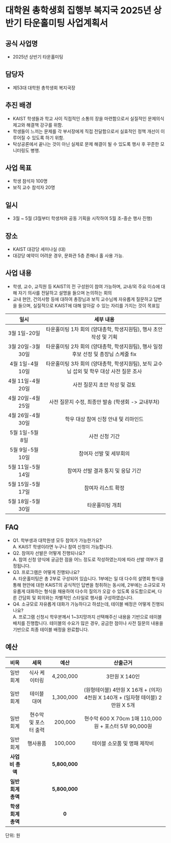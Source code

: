 대학원 총학생회 집행부 복지국 2025년 상반기 타운홀미팅 사업계획서
===

## 공식 사업명
- 2025년 상반기 타운홀미팅

## 담당자
- 제53대 대학원 총학생회 복지국장

## 추진 배경
- KAIST 학생들과 학교 사이 직접적인 소통의 장을 마련함으로서 실질적인 문제의식 제고와 해결책 강구를 위함. 
- 학생들이 느끼는 문제를 각 부서장에게 직접 전달함으로서 실효적인 정책 개선이 이루어질 수 있도록 하기 위함.
- 탁상공론에서 끝나는 것이 아닌 실제로 문제 해결이 될 수 있도록 행사 후 꾸준한 모니터링도 병행.

## 사업 목표
- 학생 참석자 100명
- 보직 교수 참석자 20명

## 일시
- 3월 ~ 5월 (3월부터 학생처와 공동 기획을 시작하여 5월 초-중순 행사 진행)

## 장소
- KAIST 대강당 세미나실 (대)
- 대강당 예약이 어려운 경우, 문화관 5층 존해너 홀 사용 가능.

## 사업 내용
- 학생, 교수, 교직원 등 KAIST의 전 구성원이 참여 가능하며, 교내/외 주요 이슈에 대해 자기 의사를 전달하고 설명을 들으며 논의하는 회의
- 교내 현안, 건의사항 등에 대하여 총장님과 보직 교수님께 자유롭게 질문하고 답변을 들으며, 실질적으로 KAIST에 대해 알아갈 수 있는 자리를 가지는 것이 목표임

|  **일시** | **세부 내용** |
|:----------:|:------------:|
|3월 1일-20일 | 타운홀미팅 1차 회의 (양대총학, 학생지원팀), 행사 초안 작성 및 기획 |
|3월 20일-3월 30일 | 타운홀미팅 2차 회의 (양대총학, 학생지원팀), 행사 일정 후보 선정 및 총장님 스케줄 fix |
|4월 1일-4월 10일 | 타운홀미팅 3차 회의 (양대총학, 학생지원팀), 보직 교수님 섭외 및 학우 대상 사전 질문 조사 |
|4월 11일-4월 20일 | 사전 질문지 초안 작성 및 검토 |
|4월 20일-4월 25일 | 사전 질문지 수정, 최종안 발송 (학생회 -> 교내부처) |
|4월 26일-4월 30일 | 학우 대상 참여 신청 안내 및 리마인드 |
|5월 1일-5월 8일 | 사전 신청 기간 |
|5월 9일-5월 10일 | 참여자 선발 및 세부회의 |
|5월 11일-5월 14일 | 참여자 선발 결과 통지 및 응답 기간 |
|5월 15일-5월 17일 | 참여자 리스트 확정 |
|5월 18일-5월 30일 | 타운홀미팅 개최 |

## FAQ
- Q1. 학부생과 대학원생 모두 참여가 가능한가요? <br/> A. KAIST 학생이라면 누구나 참여 신청이 가능합니다.
- Q2. 참여자 선발은 어떻게 진행되나요? <br/> A. 참여 신청 양식에 궁금한 점을 어느 정도로 작성하였는지에 따라 선발 여부가 결정됩니다. 
- Q3. 프로그램은 어떻게 진행되나요? <br/> A. 타운홀미팅은 총 2부로 구성되어 있습니다. 1부에는 일 대 다수의 설명회 형식을 통해 현안에 대한 KAIST의 공식적인 답변을 청취하는 동시에, 2부에는 소규모로 자유롭게 대화하는 형식을 채용하여 다수의 질의가 오갈 수 있도록 유도함으로써, 다른 간담회 및 회의와는 차별적인 스타일로 행사를 구성하였습니다.
- Q4. 소규모로 자유롭게 대화가 가능하다고 하셨는데, 테이블 배정은 어떻게 진행되나요? <br/> A. 프로그램 신청시 학우분께서 1~3지망까지 선택해주신 내용을 기반으로 테이블 배치를 진행합니다. 테이블의 수요가 많은 경우, 궁금한 점이나 사전 질문의 내용을 기반으로 최종 테이블 배정을 완료합니다. 

## 예산

|  **비목** |   **세목**   | **예산** | **산출근거** |
|:----------:|:------------:|:--------:|:--------:|
|일반회계| 식사 케이터링 | 4,200,000 | 3만원 X 140인 |
|일반회계| 테이블 대여 | 1,300,000  | (원형테이블) 4만원 X 16개 + (의자) 4천원 X 140개 + (일자형 테이블) 2만원 X 5개 |
|일반회계| 현수막 및 포스터 출력 | 200,000 | 현수막 600 X 70cm 1매 110,000원 + 포스터 5부 90,000원 |
|일반회계| 행사용품 | 100,000 | 테이블 소모품 및 명패 제작비 |
|   **사업비 총액**  |        |  **5,800,000** |      |
|   **일반회계 총액**  |        |  **5,800,000** |      |   
|   **학생회계 총액**  |        |  **0** |      |   

단위: 원
